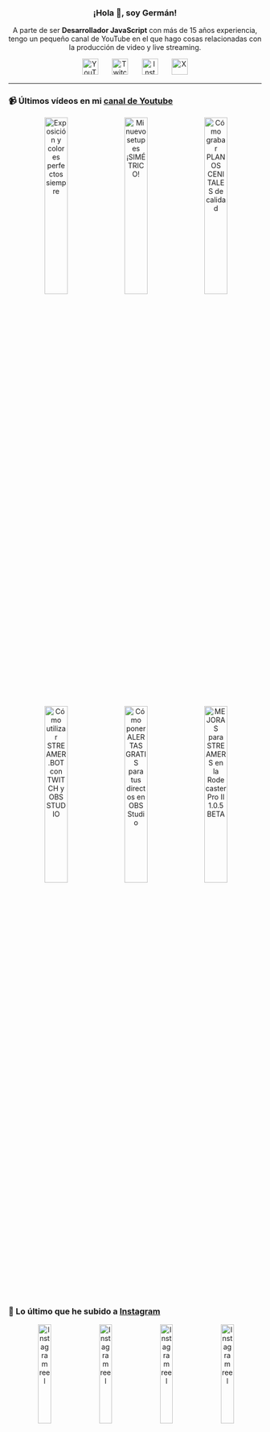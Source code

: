 <p align="center" width="300">
  <h3 align="center">¡Hola 👋, soy Germán!</h3>
</p>

<p align="center">A parte de ser <strong>Desarrollador JavaScript</strong> con más de 15 años experiencia, tengo un pequeño canal de YouTube en el que hago cosas relacionadas con la producción de video y live streaming.</p>

<p align="center">
  <a href="https://youtube.com/@germix" target="blank"><img src="https://cdn.simpleicons.org/youtube/FF0000" alt="YouTube" title="YouTube" width="32px" /></a>
  &#8287;&#8287;&#8287;&#8287;&#8287;
  <a href="https://twitch.tv/germix_tv" target="blank"><img src="https://cdn.simpleicons.org/twitch/9146FF" alt="Twitch" title="Twitch" width="32px" /></a>
  &#8287;&#8287;&#8287;&#8287;&#8287;
  <a href="https://instagram.com/germix_tv" target="blank"><img src="https://cdn.simpleicons.org/instagram/E4405F" alt="Instagram" title="Instagram" width="32px" /></a>
  &#8287;&#8287;&#8287;&#8287;&#8287;
  <a href="https://x.com/germix_tv" target="blank"><img src="https://cdn.simpleicons.org/x/000000" alt="X" title="X" width="32px" />
  </a>
</p>

<hr />

<p align="center">
  <h3>📹 Últimos vídeos en mi <a href="https://youtube.com/@germix?sub_confirmation=1" target="blank">canal de Youtube</a></h3>
</p>
<p align="center">&#8287;<a href="https://youtu.be/7VGfZ_7lhag" target="blank"><img width="30%" src="https://img.youtube.com/vi/7VGfZ_7lhag/mqdefault.jpg" alt="Exposición y colores perfectos siempre" title="Exposición y colores perfectos siempre" /></a>  &#8287;<a href="https://youtu.be/ibEAW0cBqQA" target="blank"><img width="30%" src="https://img.youtube.com/vi/ibEAW0cBqQA/mqdefault.jpg" alt="Mi nuevo setup es ¡SIMÉTRICO!" title="Mi nuevo setup es ¡SIMÉTRICO!" /></a>  &#8287;<a href="https://youtu.be/2XDhlqEN3cE" target="blank"><img width="30%" src="https://img.youtube.com/vi/2XDhlqEN3cE/mqdefault.jpg" alt="Cómo grabar PLANOS CENITALES de calidad" title="Cómo grabar PLANOS CENITALES de calidad" /></a><br />  &#8287;<a href="https://youtu.be/2AilFoiYnlc" target="blank"><img width="30%" src="https://img.youtube.com/vi/2AilFoiYnlc/mqdefault.jpg" alt="Cómo utilizar STREAMER.BOT con TWITCH y OBS STUDIO" title="Cómo utilizar STREAMER.BOT con TWITCH y OBS STUDIO" /></a>  &#8287;<a href="https://youtu.be/3EUPLZjGjkY" target="blank"><img width="30%" src="https://img.youtube.com/vi/3EUPLZjGjkY/mqdefault.jpg" alt="Cómo poner ALERTAS GRATIS para tus directos en OBS Studio" title="Cómo poner ALERTAS GRATIS para tus directos en OBS Studio" /></a>  &#8287;<a href="https://youtu.be/3mLzME7gODA" target="blank"><img width="30%" src="https://img.youtube.com/vi/3mLzME7gODA/mqdefault.jpg" alt="MEJORAS para STREAMERS en la Rodecaster Pro II 1.0.5 BETA" title="MEJORAS para STREAMERS en la Rodecaster Pro II 1.0.5 BETA" /></a></p>

<p align="center">
  <h3>📸 Lo último que he subido a <a href="https://instagram.com/germix_tv" target="blank">Instagram</a></h3>
</p>
<p align="center">&#8287;<a href='https://instagram.com/p/DF2woNoNM0d' target='_blank'><img width='22.5%' src='https://scontent-waw2-2.cdninstagram.com/v/t51.29350-15/476906307_943261027786873_104413180746993602_n.jpg?stp=dst-jpg_e15_p480x480_tt6&efg=eyJ2ZW5jb2RlX3RhZyI6ImltYWdlX3VybGdlbi42NDB4MTEzNi5zZHIuZjI5MzUwLmRlZmF1bHRfY292ZXJfZnJhbWUifQ&_nc_ht=scontent-waw2-2.cdninstagram.com&_nc_cat=101&_nc_oc=Q6cZ2AE90f9haLZRWzKDqFVb3mSuP1dbIhxZCcGklXigd2ATKCg0cYCttVfgOfpOgOdVLTU&_nc_ohc=maQbQ1gyM0AQ7kNvgGTk0ye&_nc_gid=e656f926857e41b7a37e262d81b89d36&edm=ACHbZRIBAAAA&ccb=7-5&ig_cache_key=MzU2NDI1MDAyNDc1NTEyMTQzNw%3D%3D.3-ccb7-5&oh=00_AYDYvIpWUh9czoz-OGpfHKfdpaAkaSOs5rsvJagVjWyRyw&oe=67B37A21&_nc_sid=c024bc' alt='Instagram reel' /></a>  &#8287;<a href='https://instagram.com/p/DFqv6z-Natu' target='_blank'><img width='22.5%' src='https://scontent-waw2-1.cdninstagram.com/v/t51.29350-15/476404863_1412663443451656_318175664708066115_n.jpg?stp=dst-jpg_e15_p480x480_tt6&efg=eyJ2ZW5jb2RlX3RhZyI6ImltYWdlX3VybGdlbi4xMDgweDE5MjAuc2RyLmYyOTM1MC5kZWZhdWx0X2NvdmVyX2ZyYW1lIn0&_nc_ht=scontent-waw2-1.cdninstagram.com&_nc_cat=104&_nc_oc=Q6cZ2AE90f9haLZRWzKDqFVb3mSuP1dbIhxZCcGklXigd2ATKCg0cYCttVfgOfpOgOdVLTU&_nc_ohc=6XoUt9NMdEUQ7kNvgFXV0_K&_nc_gid=e656f926857e41b7a37e262d81b89d36&edm=ACHbZRIBAAAA&ccb=7-5&ig_cache_key=MzU2MDg2OTIwNTExMDAwODY4Ng%3D%3D.3-ccb7-5&oh=00_AYAdHSs4voHnpMoum62w7LbtK-iTfa2BwHOsldzJNCVvCg&oe=67B37BD3&_nc_sid=c024bc' alt='Instagram reel' /></a>  &#8287;<a href='https://instagram.com/p/DFn4JSqNib0' target='_blank'><img width='22.5%' src='https://scontent-waw2-2.cdninstagram.com/v/t51.2885-15/476167863_18269996893250009_2560404481961267469_n.jpg?stp=dst-jpg_e15_p480x480_tt6&efg=eyJ2ZW5jb2RlX3RhZyI6ImltYWdlX3VybGdlbi43MjB4MTI4MC5zZHIuZjc1NzYxLmRlZmF1bHRfY292ZXJfZnJhbWUifQ&_nc_ht=scontent-waw2-2.cdninstagram.com&_nc_cat=105&_nc_oc=Q6cZ2AE90f9haLZRWzKDqFVb3mSuP1dbIhxZCcGklXigd2ATKCg0cYCttVfgOfpOgOdVLTU&_nc_ohc=N5nVpi_P1XAQ7kNvgGS6QpP&_nc_gid=e656f926857e41b7a37e262d81b89d36&edm=ACHbZRIBAAAA&ccb=7-5&ig_cache_key=MzU2MDA2MDk1OTU3NTEyMzcwMDE4MjY5OTk2ODkwMjUwMDA5.3-ccb7-5&oh=00_AYADhysFhkX9EyKLfUxAEbWJ0DvdTB11QmD-Q_bmyihUHA&oe=67B38C25&_nc_sid=c024bc' alt='Instagram reel' /></a>  &#8287;<a href='https://instagram.com/p/DFd15OvRsH7' target='_blank'><img width='22.5%' src='https://scontent-waw2-2.cdninstagram.com/v/t51.2885-15/475728103_18269567881250009_2250998893938174848_n.jpg?stp=dst-jpg_e15_p480x480_tt6&efg=eyJ2ZW5jb2RlX3RhZyI6ImltYWdlX3VybGdlbi4xMjE1eDIxNjAuc2RyLmY3NTc2MS5kZWZhdWx0X2NvdmVyX2ZyYW1lIn0&_nc_ht=scontent-waw2-2.cdninstagram.com&_nc_cat=105&_nc_oc=Q6cZ2AE90f9haLZRWzKDqFVb3mSuP1dbIhxZCcGklXigd2ATKCg0cYCttVfgOfpOgOdVLTU&_nc_ohc=x7ov-6VcQ1cQ7kNvgEF1LRg&_nc_gid=e656f926857e41b7a37e262d81b89d36&edm=ACHbZRIBAAAA&ccb=7-5&ig_cache_key=MzU1NzIzNjMwOTk5MzM3NDIwMw%3D%3D.3-ccb7-5&oh=00_AYAwkVfGr7Gkd-Eu3TuvCje_uIJ_LRO1t0GZvBWAYi4rkw&oe=67B37399&_nc_sid=c024bc' alt='Instagram reel' /></a></p>

